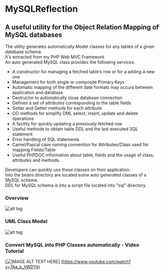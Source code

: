 # MySQLReflection
## A useful utility for the Object Relation Mapping of MySQL databases
The utility generates automatically Model classes for any tables of a given database
schema.<br>
It's extracted from my PHP Web MVC Framework<br>
An auto generated MySQL class provides the following services:<br>
<ul>
    <li>A constructor for managing a fetched table’s row or for a adding a new one</li>
    <li>Management for both single or composite Primary Keys</li>
    <li>Automatic mapping of the different date formats may occurs between
        application and database</li>
    <li>Destructor to automatically close database connection</li>
    <li>Defines a set of attributes corresponding to the table fields</li>
    <li>Setter and Getter methods for each attribute</li>
    <li>OO methods for simplify DML select, insert, update and delete operations</li>
    <li>A facility for quickly updating a previously fetched row</li>
    <li>Useful methods to obtain table DDL and the last executed SQL statement</li>
    <li>Error handling of SQL statements</li>
    <li>Camel/Pascal case naming convention for Attributes/Class used for mapping
        Fields/Table</li>
    <li>Useful PHPDOC information about table, fields and the usage of class,
        attributes and methods.</li>
</ul>
Developers can quickly use these classes on their application.<br>
Into the beans directory are located some auto generated classes of a MySQL schema.<br>
DDL for MySQL schema is into a script file located into "sql" directory.<br>

### Overview
![alt tag](https://raw.githubusercontent.com/rcarvello/mysqlreflection/master/docs/MySQLReflection.png)

### UML Class Model
![alt tag](https://raw.githubusercontent.com/rcarvello/mysqlreflection/master/docs/UMLClassModel.png)

### Convert MySQL into PHP Classes automatically - Video Tutorial
[![IMAGE ALT TEXT HERE](https://i.ytimg.com/vi/7Aa_k_hWDYk/hqdefault.jpg?custom=true&w=196&h=110&stc=true&jpg444=true&jpgq=90&sp=68&sigh=3wURVxGteSMWeF9OtZCnrOpeVRk)]
(https://www.youtube.com/watch?v=7Aa_k_hWDYk)
